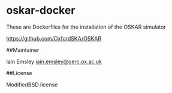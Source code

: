 # oskar-docker

These are Dockerfiles for the installation of the OSKAR
simulator

https://github.com/OxfordSKA/OSKAR

##Maintainer

Iain Emsley <iain.emsley@oerc.ox.ac.uk>

##License

ModifiedBSD license
